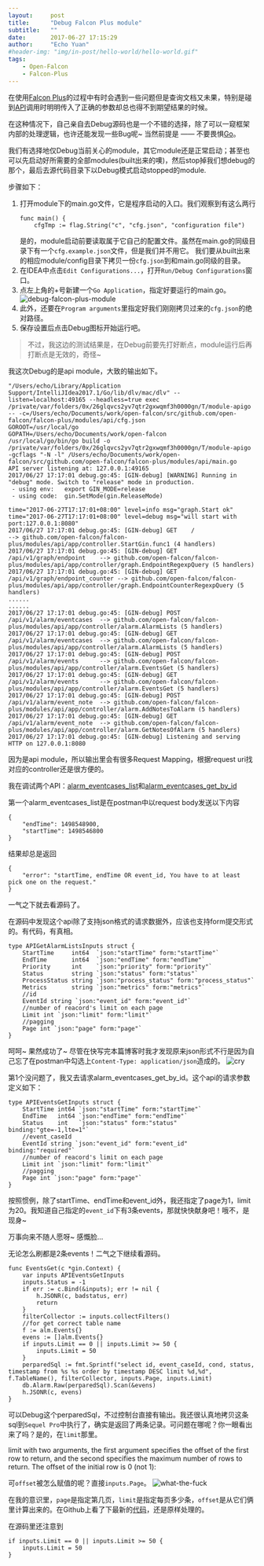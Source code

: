 ```yaml
---
layout:     post
title:      "Debug Falcon Plus module"
subtitle:   ""
date:       2017-06-27 17:15:29
author:     "Echo Yuan"
#header-img: "img/in-post/hello-world/hello-world.gif"
tags:
    - Open-Falcon
    - Falcon-Plus
---
```

在使用[Falcon Plus](https://github.com/open-falcon/falcon-plus)的过程中有时会遇到一些问题但是查询文档又未果，特别是碰到[API](http://open-falcon.org/falcon-plus)调用时明明传入了正确的参数却总也得不到期望结果的时候。

在这种情况下，自己亲自去Debug源码也是一个不错的选择，除了可以一窥框架内部的处理逻辑，也许还能发现一些Bug呢~ 当然前提是 —— 不要畏惧[Go](https://golang.org)。

我们有选择地仅Debug当前关心的module，其它module还是正常启动；甚至也可以先启动好所需要的全部modules(built出来的噢)，然后stop掉我们想debug的那个，最后去源代码目录下以Debug模式启动stopped的module.

步骤如下：
1. 打开module下的main.go文件，它是程序启动的入口。我们观察到有这么两行
    ```
    func main() {
        cfgTmp := flag.String("c", "cfg.json", "configuration file")
    ```
    是的，module启动前要读取属于它自己的配置文件。虽然在main.go的同级目录下有一个`cfg.example.json`文件，但是我们并不用它。 我们要从built出来的相应module/config目录下拷贝一份`cfg.json`到和main.go同级的目录。
2. 在IDEA中点击`Edit Configurations...`，打开`Run/Debug Configurations`窗口。
3. 点左上角的+号新建一个`Go Application`，指定好要运行的main.go。
![debug-falcon-plus-module](/img/in-post/debug-falcon-plus-module/debug-falcon-plus-module.png)
4. 此外，还要在`Program arguments`里指定好我们刚刚拷贝过来的`cfg.json`的绝对路径。
5. 保存设置后点击Debug图标开始运行吧。
> 不过，我这边的测试结果是，在Debug前要先打好断点，module运行后再打断点是无效的，奇怪~

我这次Debug的是api module，大致的输出如下。
```
"/Users/echo/Library/Application Support/IntelliJIdea2017.1/Go/lib/dlv/mac/dlv" --listen=localhost:49165 --headless=true exec /private/var/folders/0x/26glqvcs2yv7qtr2gxwqmf3h0000gn/T/module-apigo -- -c=/Users/echo/Documents/work/open-falcon/src/github.com/open-falcon/falcon-plus/modules/api/cfg.json
GOROOT=/usr/local/go
GOPATH=/Users/echo/Documents/work/open-falcon
/usr/local/go/bin/go build -o /private/var/folders/0x/26glqvcs2yv7qtr2gxwqmf3h0000gn/T/module-apigo -gcflags "-N -l" /Users/echo/Documents/work/open-falcon/src/github.com/open-falcon/falcon-plus/modules/api/main.go
API server listening at: 127.0.0.1:49165
2017/06/27 17:17:01 debug.go:45: [GIN-debug] [WARNING] Running in "debug" mode. Switch to "release" mode in production.
 - using env:	export GIN_MODE=release
 - using code:	gin.SetMode(gin.ReleaseMode)

time="2017-06-27T17:17:01+08:00" level=info msg="graph.Start ok"
time="2017-06-27T17:17:01+08:00" level=debug msg="will start with port:127.0.0.1:8080"
2017/06/27 17:17:01 debug.go:45: [GIN-debug] GET    /                         --> github.com/open-falcon/falcon-plus/modules/api/app/controller.StartGin.func1 (4 handlers)
2017/06/27 17:17:01 debug.go:45: [GIN-debug] GET    /api/v1/graph/endpoint    --> github.com/open-falcon/falcon-plus/modules/api/app/controller/graph.EndpointRegexpQuery (5 handlers)
2017/06/27 17:17:01 debug.go:45: [GIN-debug] GET    /api/v1/graph/endpoint_counter --> github.com/open-falcon/falcon-plus/modules/api/app/controller/graph.EndpointCounterRegexpQuery (5 handlers)
......
......
2017/06/27 17:17:01 debug.go:45: [GIN-debug] POST   /api/v1/alarm/eventcases  --> github.com/open-falcon/falcon-plus/modules/api/app/controller/alarm.AlarmLists (5 handlers)
2017/06/27 17:17:01 debug.go:45: [GIN-debug] GET    /api/v1/alarm/eventcases  --> github.com/open-falcon/falcon-plus/modules/api/app/controller/alarm.AlarmLists (5 handlers)
2017/06/27 17:17:01 debug.go:45: [GIN-debug] POST   /api/v1/alarm/events      --> github.com/open-falcon/falcon-plus/modules/api/app/controller/alarm.EventsGet (5 handlers)
2017/06/27 17:17:01 debug.go:45: [GIN-debug] GET    /api/v1/alarm/events      --> github.com/open-falcon/falcon-plus/modules/api/app/controller/alarm.EventsGet (5 handlers)
2017/06/27 17:17:01 debug.go:45: [GIN-debug] POST   /api/v1/alarm/event_note  --> github.com/open-falcon/falcon-plus/modules/api/app/controller/alarm.AddNotesToAlarm (5 handlers)
2017/06/27 17:17:01 debug.go:45: [GIN-debug] GET    /api/v1/alarm/event_note  --> github.com/open-falcon/falcon-plus/modules/api/app/controller/alarm.GetNotesOfAlarm (5 handlers)
2017/06/27 17:17:01 debug.go:45: [GIN-debug] Listening and serving HTTP on 127.0.0.1:8080
```
因为是api module，所以输出里会有很多Request Mapping，根据request uri找对应的controller还是很方便的。

我在调试两个API：[alarm_eventcases_list](http://open-falcon.org/falcon-plus/#/alarm_eventcases_list)和[alarm_eventcases_get_by_id](http://open-falcon.org/falcon-plus/#/alarm_eventcases_get_by_id)

第一个alarm_eventcases_list是在postman中以request body发送以下内容
```
{
    "endTime": 1498548900,
    "startTime": 1498546800
}
```
结果却总是返回
```
{
    "error": "startTime, endTime OR event_id, You have to at least pick one on the request."
}
```
一气之下就去看源码了。

在源码中发现这个api除了支持json格式的请求数据外，应该也支持form提交形式的。有代码，有真相。
```
type APIGetAlarmListsInputs struct {
	StartTime     int64  `json:"startTime" form:"startTime"`
	EndTime       int64  `json:"endTime" form:"endTime"`
	Priority      int    `json:"priority" form:"priority"`
	Status        string `json:"status" form:"status"`
	ProcessStatus string `json:"process_status" form:"process_status"`
	Metrics       string `json:"metrics" form:"metrics"`
	//id
	EventId string `json:"event_id" form:"event_id"`
	//number of reacord's limit on each page
	Limit int `json:"limit" form:"limit"`
	//pagging
	Page int `json:"page" form:"page"`
}
```
呵呵~ 果然成功了~ 尽管在快写完本篇博客时我才发现原来json形式不行是因为自己忘了在postman中勾选上`Content-Type: application/json`造成的。
![cry](/img/cry.png)

第1个没问题了，我又去请求alarm_eventcases_get_by_id。这个api的请求参数定义如下：
```
type APIEventsGetInputs struct {
    StartTime int64 `json:"startTime" form:"startTime"`
    EndTime   int64 `json:"endTime" form:"endTime"`
    Status    int   `json:"status" form:"status" binding:"gte=-1,lte=1"`
    //event_caseId
    EventId string `json:"event_id" form:"event_id" binding:"required"`
    //number of reacord's limit on each page
    Limit int `json:"limit" form:"limit"`
    //pagging
    Page int `json:"page" form:"page"`
}
```
按照惯例，除了startTime、endTime和event_id外，我还指定了page为1，limit为20。我知道自己指定的`event_id`下有3条events，那就快快献身吧！哦不，是现身~

万事向来不随人愿呀~ 感慨脸...

无论怎么刷都是2条events！二气之下继续看源码。
```
func EventsGet(c *gin.Context) {
    var inputs APIEventsGetInputs
    inputs.Status = -1
    if err := c.Bind(&inputs); err != nil {
        h.JSONR(c, badstatus, err)
        return
    }
    filterCollector := inputs.collectFilters()
    //for get correct table name
    f := alm.Events{}
    evens := []alm.Events{}
    if inputs.Limit == 0 || inputs.Limit >= 50 {
        inputs.Limit = 50
    }
    perparedSql := fmt.Sprintf("select id, event_caseId, cond, status, timestamp from %s %s order by timestamp DESC limit %d,%d", f.TableName(), filterCollector, inputs.Page, inputs.Limit)
    db.Alarm.Raw(perparedSql).Scan(&evens)
    h.JSONR(c, evens)
}
```
可以Debug这个perparedSql，不过控制台直接有输出。我还很认真地拷贝这条sql到`Sequel Pro`中执行了，确实是返回了两条记录。可问题在哪呢？你一眼看出来了吗？是的，在`limit`那里。
>
limit with two arguments, the first argument specifies the offset of the first row to return, and the second specifies the maximum number of rows to return. The offset of the initial row is 0 (not 1):

可`offset`被怎么赋值的呢？直接`inputs.Page`。
![what-the-fuck](/img/what-the-fuck.jpeg)

在我的意识里，`page`是指定第几页，`limit`是指定每页多少条，`offset`是从它们俩里计算出来的。在Github上看了下最新的[代码](https://github.com/open-falcon/falcon-plus/blob/master/modules/api/app/controller/alarm/alarm_events_controller.go)，还是原样处理的。

在源码里还注意到
```
if inputs.Limit == 0 || inputs.Limit >= 50 {
    inputs.Limit = 50
}
```

